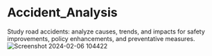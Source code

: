 # Accident_Analysis
Study road accidents: analyze causes, trends, and impacts for safety improvements, policy enhancements, and preventative measures.
![Screenshot 2024-02-06 104422](https://github.com/pratapaman/Accident_Analysis/assets/92034310/65a562fa-8771-4d50-abef-3879640843b6)
